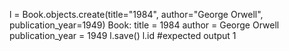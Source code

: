 l = Book.objects.create(title="1984", author="George Orwell", publication_year=1949)
Book: title = 1984
    author = George Orwell
    publication_year = 1949
l.save()
l.id
#expected output
1